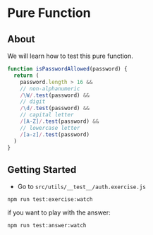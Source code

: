 # Pure Function

## About <a name = "about"></a>

We will learn how to test this pure function.

```js
function isPasswordAllowed(password) {
  return (
    password.length > 16 &&
    // non-alphanumeric
    /\W/.test(password) &&
    // digit
    /\d/.test(password) &&
    // capital letter
    /[A-Z]/.test(password) &&
    // lowercase letter
    /[a-z]/.test(password)
  )
}
```

## Getting Started <a name = "getting_started"></a>

- Go to `src/utils/__test__/auth.exercise.js`

```
npm run test:exercise:watch
```

if you want to play with the answer:

```
npm run test:answer:watch
```
